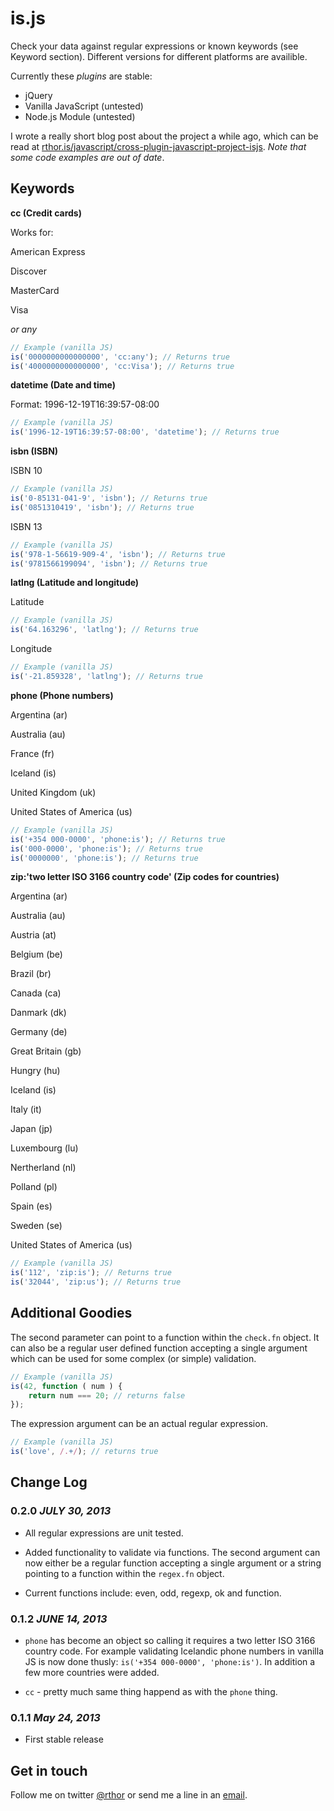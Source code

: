# is.js

Check your data against regular expressions or known keywords (see Keyword section). Different versions for different platforms are availible.

Currently these *plugins* are stable:

- jQuery
- Vanilla JavaScript (untested)
- Node.js Module (untested)

I wrote a really short blog post about the project a while ago, which can be read at [rthor.is/javascript/cross-plugin-javascript-project-isjs](http://rthor.is/javascript/cross-plugin-javascript-project-isjs/). *Note that some code examples are out of date*.

## Keywords

**cc (Credit cards)**

Works for:

American Express

Discover

MasterCard

Visa

*or any*

```javascript
// Example (vanilla JS)
is('0000000000000000', 'cc:any'); // Returns true
is('4000000000000000', 'cc:Visa'); // Returns true
```

**datetime (Date and time)**

Format: 1996-12-19T16:39:57-08:00

```javascript
// Example (vanilla JS)
is('1996-12-19T16:39:57-08:00', 'datetime'); // Returns true
```

**isbn (ISBN)**

ISBN 10

```javascript
// Example (vanilla JS)
is('0-85131-041-9', 'isbn'); // Returns true
is('0851310419', 'isbn'); // Returns true
```

ISBN 13

```javascript
// Example (vanilla JS)
is('978-1-56619-909-4', 'isbn'); // Returns true
is('9781566199094', 'isbn'); // Returns true
```

**latlng (Latitude and longitude)**

Latitude

```javascript
// Example (vanilla JS)
is('64.163296', 'latlng'); // Returns true
```

Longitude

```javascript
// Example (vanilla JS)
is('-21.859328', 'latlng'); // Returns true
```

**phone (Phone numbers)**

Argentina (ar)

Australia (au)

France (fr)

Iceland (is)

United Kingdom (uk)

United States of America (us)

```javascript
// Example (vanilla JS)
is('+354 000-0000', 'phone:is'); // Returns true
is('000-0000', 'phone:is'); // Returns true
is('0000000', 'phone:is'); // Returns true
```

**zip:'two letter ISO 3166 country code' (Zip codes for countries)**

Argentina (ar)

Australia (au)

Austria (at)

Belgium (be)

Brazil (br)

Canada (ca)

Danmark (dk)

Germany (de)

Great Britain (gb)

Hungry (hu)

Iceland (is)

Italy (it)

Japan (jp)

Luxembourg (lu)

Nertherland (nl)

Polland (pl)

Spain (es)

Sweden (se)

United States of America (us)

```javascript
// Example (vanilla JS)
is('112', 'zip:is'); // Returns true
is('32044', 'zip:us'); // Returns true
```

## Additional Goodies

The second parameter can point to a function within the `check.fn` object. It can also be a regular user defined function accepting a single argument which can be used for some complex (or simple) validation.

```javascript
// Example (vanilla JS)
is(42, function ( num ) {
	return num === 20; // returns false
});
```

The expression argument can be an actual regular expression.

```javascript
// Example (vanilla JS)
is('love', /.+/); // returns true
```

## Change Log

### 0.2.0 *JULY 30, 2013*

- All regular expressions are unit tested.

- Added functionality to validate via functions. The second argument can now either be a regular function accepting a single argument or a string pointing to a function within the `regex.fn` object.

- Current functions include: even, odd, regexp, ok and function.

### 0.1.2 *JUNE 14, 2013*

- `phone` has become an object so calling it requires a two letter ISO 3166 country code. For example validating Icelandic phone numbers in vanilla JS is now done thusly: `is('+354 000-0000', 'phone:is')`. In addition a few more countries were added.

- `cc` - pretty much same thing happend as with the `phone` thing.

### 0.1.1 *May 24, 2013*

- First stable release

## Get in touch

Follow me on twitter [@rthor](http://twitter.com/rthor) or send me a line in an [email](mailto:ragnar.valgeirsson@gmail.com).